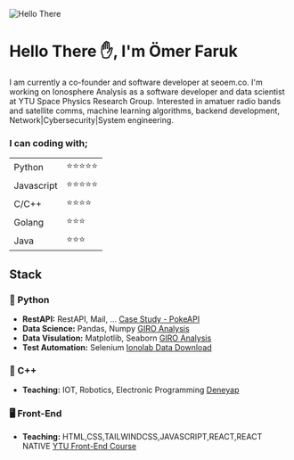 ![Hello There](https://media1.giphy.com/media/xTiIzJSKB4l7xTouE8/giphy.gif?cid=ecf05e47h94cbuk9nrkiwj97g7x8q7kh5ng45pazkh6zresq&rid=giphy.gif&ct=g)
# Hello There ✋, I'm Ömer Faruk


I am currently a co-founder and software developer at seoem.co. I'm working on Ionosphere Analysis as a software developer and data scientist at YTU Space Physics Research Group. Interested in amatuer radio bands and satellite comms, machine learning algorithms, backend development, Network|Cybersecurity|System engineering.

### I can coding with;


|||
| --- |---|
|Python|:star::star::star::star::star:|
|Javascript|:star::star::star::star::star:|
|C/C++|:star::star::star::star:|
|Golang|:star::star::star:|
|Java|:star::star::star:|

## Stack
### :snake: Python
+ __RestAPI:__ RestAPI, Mail, ... [Case Study - PokeAPI](https://github.com/oemerfaruk/PokeAPI---Study-Case)
+ __Data Science:__ Pandas, Numpy [GIRO Analysis](https://github.com/oemerfaruk/GIRO_Analysis)
+ __Data Visulation:__ Matplotlib, Seaborn [GIRO Analysis](https://github.com/oemerfaruk/GIRO_Analysis)
+ __Test Automation:__ Selenium [Ionolab Data Download](https://github.com/oemerfaruk/ionolab-data-download)
### 📡 C++
+ __Teaching:__ IOT, Robotics, Electronic Programming [Deneyap](https://github.com/oemerfaruk/deneyap)
### :desktop_computer: Front-End
+ __Teaching:__ HTML,CSS,TAILWINDCSS,JAVASCRIPT,REACT,REACT NATIVE [YTU Front-End Course](https://github.com/oemerfaruk/YTU-Front-End)
